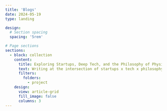 ```yaml
---
title: 'Blogs'
date: 2024-05-19
type: landing

design:
  # Section spacing
  spacing: '5rem'

# Page sections
sections:
  - block: collection
    content:
      title: Exploring Startups, Deep Tech, and the Philosophy of Physics
      text: Writing at the intersection of startups x tech x philosophy
      filters:
        folders:
          - project
    design:
      view: article-grid
      fill_image: false
      columns: 3
---
```

